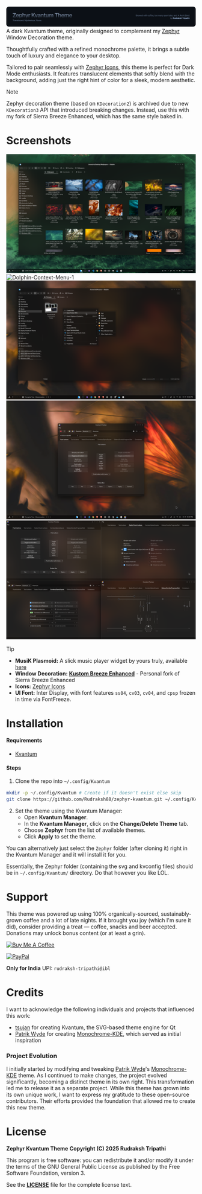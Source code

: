 ![Header](images/Header.svg)
A dark Kvantum theme, originally designed to complement my [Zephyr](https://github.com/Rudraksh88/zephyr) Window Decoration theme.

Thoughtfully crafted with a refined monochrome palette, it brings a subtle touch of luxury and elegance to your desktop.

Tailored to pair seamlessly with [Zephyr Icons](https://github.com/Rudraksh88/zephyr-icons), this theme is perfect for Dark Mode enthusiasts. It features translucent elements that softly blend with the background, adding just the right hint of color for a sleek, modern aesthetic.

> [!NOTE]
> Zephyr decoration theme (based on `KDecoration2`) is archived due to new `KDecoration3` API that introduced breaking changes. Instead, use this with my fork of Sierra Breeze Enhanced, which has the same style baked in.

# Screenshots
![Dolphin](images/Dolphin.png)
![Dolphin-Context-Menu-1](images/DolphinContextMenu1.png)
![Dolphin-Context-Menu-2](images/DolphinContextMenu2.png)
![Kvantum-Preview-1](images/KvantumPreview1.png)
![Kvantum-Preview-2](images/KvantumPreview2.png)

> [!TIP]
> * **MusiK Plasmoid:** A slick music player widget by yours truly, available [here](https://github.com/Rudraksh88/musik-plasmoid)
> * **Window Decoration:** [**Kustom Breeze Enhanced**](https://github.com/Rudraksh88/KustomBreezeEnhanced) - Personal fork of Sierra Breeze Enhanced
> * **Icons:** [Zephyr Icons](https://github.com/Rudraksh88/zephyr-icons)
> * **UI Font:** Inter Display, with font features `ss04`, `cv03`, `cv04`, and `cpsp` frozen in time via FontFreeze.

# Installation
#### Requirements
- [Kvantum](https://github.com/tsujan/Kvantum/blob/master/Kvantum/INSTALL.md)

#### Steps
1. Clone the repo into `~/.config/Kvantum`
```bash
mkdir -p ~/.config/Kvantum # Create if it doesn't exist else skip
git clone https://github.com/Rudraksh88/zephyr-kvantum.git ~/.config/Kvantum/Zephyr
```

2. Set the theme using the Kvantum Manager:
   - Open **Kvantum Manager**.
   - In the **Kvantum Manager**, click on the **Change/Delete Theme** tab.
   - Choose **Zephyr** from the list of available themes.
   - Click **Apply** to set the theme.

You can alternatively just select the `Zephyr` folder (after cloning it) right in the Kvantum Manager and it will install it for you.

Essentially, the Zephyr folder (containing the svg and kvconfig files) should be in `~/.config/Kvantum/` directory. Do that however you like LOL.

# Support
This theme was powered up using 100% organically-sourced, sustainably-grown coffee and a lot of late nights. If it brought you joy (which I'm sure it did), consider providing a treat — coffee, snacks  and beer accepted. Donations may unlock bonus content (or at least a grin).

[![Buy Me A Coffee](https://img.shields.io/badge/Buy%20Me%20A%20Coffee-Donate-orange.svg?style=flat&logo=buy-me-a-coffee)](https://www.buymeacoffee.com/rudraksh.tripathi)

<!-- Patreon: [Rudraksh Tripathi](https://patreon.com/RudrakshTripathi?utm_medium=unknown&utm_source=join_link&utm_campaign=creatorshare_creator&utm_content=copyLink) -->

<!-- PayPal -->
[![PayPal](https://img.shields.io/badge/PayPal-Donate-blue.svg?style=flat&logo=paypal)](https://www.paypal.me/rudrakshtripathi)

**Only for India** UPI: `rudraksh-tripathi@ibl`

# Credits
I want to acknowledge the following individuals and projects that influenced this work:

* [tsujan](https://github.com/tsujan) for creating Kvantum, the SVG-based theme engine for Qt
* [Patrik Wyde](https://github.com/pwyde) for creating [Monochrome-KDE](https://github.com/pwyde/monochrome-kde), which served as initial inspiration

### Project Evolution
I initially started by modifying and tweaking [Patrik Wyde](https://github.com/pwyde)'s [Monochrome-KDE](https://github.com/pwyde/monochrome-kde) theme. As I continued to make changes, the project evolved significantly, becoming a distinct theme in its own right. This transformation led me to release it as a separate project.
While this theme has grown into its own unique work, I want to express my gratitude to these open-source contributors. Their efforts provided the foundation that allowed me to create this new theme.

# License
**Zephyr Kvantum Theme**
**Copyright (C) 2025 Rudraksh Tripathi**

This program is free software: you can redistribute it and/or modify it under the terms of the GNU General Public License as published by the Free Software Foundation, version 3.

See the [**LICENSE**](LICENSE) file for the complete license text.
